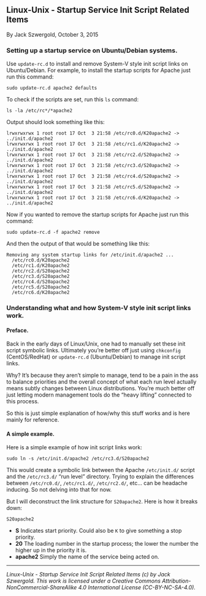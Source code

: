 ## Linux-Unix - Startup Service Init Script Related Items

By Jack Szwergold, October 3, 2015

### Setting up a startup service on Ubuntu/Debian systems.

Use `update-rc.d` to install and remove System-V style init script links on Ubuntu/Debian. For example, to install the startup scripts for Apache just run this command:

	sudo update-rc.d apache2 defaults

To check if the scripts are set, run this `ls` command:

	ls -la /etc/rc*/*apache2

Output should look something like this:

	lrwxrwxrwx 1 root root 17 Oct  3 21:58 /etc/rc0.d/K20apache2 -> ../init.d/apache2
	lrwxrwxrwx 1 root root 17 Oct  3 21:58 /etc/rc1.d/K20apache2 -> ../init.d/apache2
	lrwxrwxrwx 1 root root 17 Oct  3 21:58 /etc/rc2.d/S20apache2 -> ../init.d/apache2
	lrwxrwxrwx 1 root root 17 Oct  3 21:58 /etc/rc3.d/S20apache2 -> ../init.d/apache2
	lrwxrwxrwx 1 root root 17 Oct  3 21:58 /etc/rc4.d/S20apache2 -> ../init.d/apache2
	lrwxrwxrwx 1 root root 17 Oct  3 21:58 /etc/rc5.d/S20apache2 -> ../init.d/apache2
	lrwxrwxrwx 1 root root 17 Oct  3 21:58 /etc/rc6.d/K20apache2 -> ../init.d/apache2

Now if you wanted to remove the startup scripts for Apache just run this command:

	sudo update-rc.d -f apache2 remove

And then the output of that would be something like this:

	Removing any system startup links for /etc/init.d/apache2 ...
	  /etc/rc0.d/K20apache2
	  /etc/rc1.d/K20apache2
	  /etc/rc2.d/S20apache2
	  /etc/rc3.d/S20apache2
	  /etc/rc4.d/S20apache2
	  /etc/rc5.d/S20apache2
	  /etc/rc6.d/K20apache2

### Understanding what and how System-V style init script links work.

#### Preface.

Back in the early days of Linux/Unix, one had to manually set these init script symbolic links. Ultimately you’re better off just using `chkconfig` (CentOS/RedHat) or `update-rc.d` (Ubuntu/Debian) to manage init script links.

Why? It’s because they aren’t simple to manage, tend to be a pain in the ass to balance priorities and the overall concept of what each run level actually means subtly changes between Linux distributions. You’re much better off just letting modern management tools do the “heavy lifting” connected to this process.

So this is just simple explanation of how/why this stuff works and is here mainly for reference. 

#### A simple example.

Here is a simple example of how init script links work:

	sudo ln -s /etc/init.d/apache2 /etc/rc3.d/S20apache2

This would create a symbolic link between the Apache `/etc/init.d/` script  and the `/etc/rc3.d/` “run level” directory. Trying to explain the differences between `/etc/rc0.d/`, `/etc/rc1.d/`, `/etc/rc2.d/`, etc… can be headache inducing. So not delving into that for now.

But I will deconstruct the link structure for `S20apache2`. Here is how it breaks down:

    S20apache2

- **S** Indicates start priority. Could also be `K` to give something a stop priority.
- **20** The loading number in the startup process; the lower the number the higher up in the priority it is.
- **apache2** Simply the name of the service being acted on.

***

*Linux-Unix - Startup Service Init Script Related Items (c) by Jack Szwergold. This work is licensed under a Creative Commons Attribution-NonCommercial-ShareAlike 4.0 International License (CC-BY-NC-SA-4.0).*